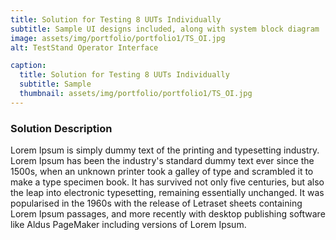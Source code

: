 ```yaml
---
title: Solution for Testing 8 UUTs Individually
subtitle: Sample UI designs included, along with system block diagram
image: assets/img/portfolio/portfolio1/TS_OI.jpg
alt: TestStand Operator Interface

caption:
  title: Solution for Testing 8 UUTs Individually
  subtitle: Sample
  thumbnail: assets/img/portfolio/portfolio1/TS_OI.jpg
---
```

### Solution Description

Lorem Ipsum is simply dummy text of the printing and typesetting industry. Lorem Ipsum has been the industry's standard dummy text ever since the 1500s, when an unknown printer took a galley of type and scrambled it to make a type specimen book. It has survived not only five centuries, but also the leap into electronic typesetting, remaining essentially unchanged. It was popularised in the 1960s with the release of Letraset sheets containing Lorem Ipsum passages, and more recently with desktop publishing software like Aldus PageMaker including versions of Lorem Ipsum.


